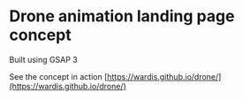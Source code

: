 # Drone animation landing page concept

Built using GSAP 3

See the concept in action [https://wardis.github.io/drone/](https://wardis.github.io/drone/)